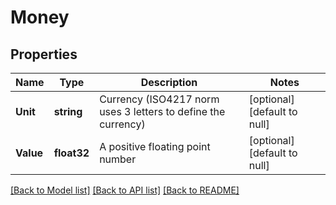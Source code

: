 # Money

## Properties
Name | Type | Description | Notes
------------ | ------------- | ------------- | -------------
**Unit** | **string** | Currency (ISO4217 norm uses 3 letters to define the currency) | [optional] [default to null]
**Value** | **float32** | A positive floating point number | [optional] [default to null]

[[Back to Model list]](../README.md#documentation-for-models) [[Back to API list]](../README.md#documentation-for-api-endpoints) [[Back to README]](../README.md)


